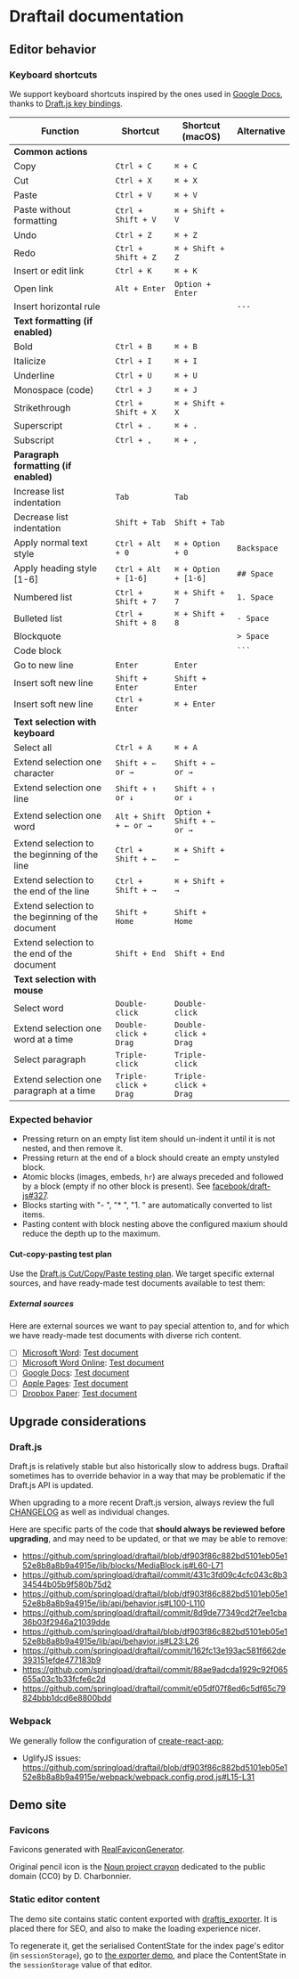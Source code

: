 # Draftail documentation

## Editor behavior

### Keyboard shortcuts

We support keyboard shortcuts inspired by the ones used in [Google Docs](https://support.google.com/docs/answer/179738), thanks to [Draft.js key bindings](https://facebook.github.io/draft-js/docs/advanced-topics-key-bindings.html).

| Function                                          | Shortcut               | Shortcut (macOS)          | Alternative |
| ------------------------------------------------- | ---------------------- | ------------------------- | ----------- |
| **Common actions**                                |                        |                           |             |
| Copy                                              | `Ctrl + C`             | `⌘ + C`                   |             |
| Cut                                               | `Ctrl + X`             | `⌘ + X`                   |             |
| Paste                                             | `Ctrl + V`             | `⌘ + V`                   |             |
| Paste without formatting                          | `Ctrl + Shift + V`     | `⌘ + Shift + V`           |             |
| Undo                                              | `Ctrl + Z`             | `⌘ + Z`                   |             |
| Redo                                              | `Ctrl + Shift + Z`     | `⌘ + Shift + Z`           |             |
| Insert or edit link                               | `Ctrl + K`             | `⌘ + K`                   |             |
| Open link                                         | `Alt + Enter`          | `Option + Enter`          |             |
| Insert horizontal rule                            |                        |                           | `---`       |
| **Text formatting (if enabled)**                  |                        |                           |             |
| Bold                                              | `Ctrl + B`             | `⌘ + B`                   |             |
| Italicize                                         | `Ctrl + I`             | `⌘ + I`                   |             |
| Underline                                         | `Ctrl + U`             | `⌘ + U`                   |             |
| Monospace (code)                                  | `Ctrl + J`             | `⌘ + J`                   |             |
| Strikethrough                                     | `Ctrl + Shift + X`     | `⌘ + Shift + X`           |             |
| Superscript                                       | `Ctrl + .`             | `⌘ + .`                   |             |
| Subscript                                         | `Ctrl + ,`             | `⌘ + ,`                   |             |
| **Paragraph formatting (if enabled)**             |                        |                           |             |
| Increase list indentation                         | `Tab`                  | `Tab`                     |             |
| Decrease list indentation                         | `Shift + Tab`          | `Shift + Tab`             |             |
| Apply normal text style                           | `Ctrl + Alt + 0`       | `⌘ + Option + 0`          | `Backspace` |
| Apply heading style [1-6]                         | `Ctrl + Alt + [1-6]`   | `⌘ + Option + [1-6]`      | `## Space`  |
| Numbered list                                     | `Ctrl + Shift + 7`     | `⌘ + Shift + 7`           | `1. Space`  |
| Bulleted list                                     | `Ctrl + Shift + 8`     | `⌘ + Shift + 8`           | `- Space`   |
| Blockquote                                        |                        |                           | `> Space`   |
| Code block                                        |                        |                           | ` ``` `     |
| Go to new line                                    | `Enter`                | `Enter`                   |             |
| Insert soft new line                              | `Shift + Enter`        | `Shift + Enter`           |             |
| Insert soft new line                              | `Ctrl + Enter`         | `⌘ + Enter`               |             |
| **Text selection with keyboard**                  |                        |                           |             |
| Select all                                        | `Ctrl + A`             | `⌘ + A`                   |             |
| Extend selection one character                    | `Shift + ← or →`       | `Shift + ← or →`          |             |
| Extend selection one line                         | `Shift + ↑ or ↓`       | `Shift + ↑ or ↓`          |             |
| Extend selection one word                         | `Alt + Shift + ← or →` | `Option + Shift + ← or →` |             |
| Extend selection to the beginning of the line     | `Ctrl + Shift + ←`     | `⌘ + Shift + ←`           |             |
| Extend selection to the end of the line           | `Ctrl + Shift + →`     | `⌘ + Shift + →`           |             |
| Extend selection to the beginning of the document | `Shift + Home`         | `Shift + Home`            |             |
| Extend selection to the end of the document       | `Shift + End`          | `Shift + End`             |             |
| **Text selection with mouse**                     |                        |                           |             |
| Select word                                       | `Double-click`         | `Double-click`            |             |
| Extend selection one word at a time               | `Double-click + Drag`  | `Double-click + Drag`     |             |
| Select paragraph                                  | `Triple-click`         | `Triple-click`            |             |
| Extend selection one paragraph at a time          | `Triple-click + Drag`  | `Triple-click + Drag`     |             |

### Expected behavior

* Pressing return on an empty list item should un-indent it until it is not nested, and then remove it.
* Pressing return at the end of a block should create an empty unstyled block.
* Atomic blocks (images, embeds, `hr`) are always preceded and followed by a block (empty if no other block is present). See [facebook/draft-js#327](https://github.com/facebook/draft-js/issues/327).
* Blocks starting with "- ", "\* ", "1. " are automatically converted to list items.
* Pasting content with block nesting above the configured maxium should reduce the depth up to the maximum.

#### Cut-copy-pasting test plan

Use the [Draft.js Cut/Copy/Paste testing plan](https://github.com/facebook/draft-js/wiki/Manual-Testing#cutcopypaste). We target specific external sources, and have ready-made test documents available to test them:

##### External sources

Here are external sources we want to pay special attention to, and for which we have ready-made test documents with diverse rich content.

* [ ] [Microsoft Word](https://products.office.com/en/word): [Test document](https://drive.google.com/open?id=13JGWTFIFk5gjD0g3sEcZJhBKKXaq9SEC)
* [ ] [Microsoft Word Online](https://office.live.com/start/Word.aspx): [Test document](https://1drv.ms/w/s!AuGin45FpiF5hjzm9QdWHYGqPrqm)
* [ ] [Google Docs](https://docs.google.com/): [Test document](https://docs.google.com/document/d/1YjqkIMC3q4jAzy__-S4fb6mC_w9EssmA6aZbGYWFv80/edit)
* [ ] [Apple Pages](https://www.apple.com/lae/pages/): [Test document](https://drive.google.com/open?id=12jCB-l6MOYsNjN-NWXNsen8ThGupX_g4)
* [ ] [Dropbox Paper](https://www.dropbox.com/paper): [Test document](https://paper.dropbox.com/doc/Draft.js-paste-test-document-njfdkwmkeGQ9KICjVwLmU)

## Upgrade considerations

### Draft.js

Draft.js is relatively stable but also historically slow to address bugs. Draftail sometimes has to override behavior in a way that may be problematic if the Draft.js API is updated.

When upgrading to a more recent Draft.js version, always review the full [CHANGELOG](https://github.com/facebook/draft-js/blob/master/CHANGELOG.md) as well as individual changes.

Here are specific parts of the code that **should always be reviewed before upgrading**, and may need to be updated, or that we may be able to remove:

* https://github.com/springload/draftail/blob/df903f86c882bd5101eb05e152e8b8a8b9a4915e/lib/blocks/MediaBlock.js#L60-L71
* https://github.com/springload/draftail/commit/431c3fd09c4cfc043c8b334544b05b9f580b75d2
* https://github.com/springload/draftail/blob/df903f86c882bd5101eb05e152e8b8a8b9a4915e/lib/api/behavior.js#L100-L110
* https://github.com/springload/draftail/commit/8d9de77349cd2f7ee1cba36b03f2946a21039dde
* https://github.com/springload/draftail/blob/df903f86c882bd5101eb05e152e8b8a8b9a4915e/lib/api/behavior.js#L23:L26
* https://github.com/springload/draftail/commit/162fc13e193ac581f662de393151efde477183b9
* https://github.com/springload/draftail/commit/88ae9adcda1929c92f065655a03c1b33fcfe6c2d
* https://github.com/springload/draftail/commit/e05df07f8ed6c5df65c79824bbb1dcd6e8800bdd

### Webpack

We generally follow the configuration of [create-react-app](https://github.com/facebookincubator/create-react-app);

* UglifyJS issues: https://github.com/springload/draftail/blob/df903f86c882bd5101eb05e152e8b8a8b9a4915e/webpack/webpack.config.prod.js#L15-L31

## Demo site

### Favicons

Favicons generated with [RealFaviconGenerator](https://realfavicongenerator.net/).

Original pencil icon is the [Noun project crayon](https://commons.wikimedia.org/wiki/File:Noun_project_-_crayon.svg) dedicated to the public domain (CC0) by D. Charbonnier.

### Static editor content

The demo site contains static content exported with [draftjs_exporter](https://github.com/springload/draftjs_exporter). It is placed there for SEO, and also to make the loading experience nicer.

To regenerate it, get the serialised ContentState for the index page's editor (in `sessionStorage`), go to [the exporter demo](https://draftjs-exporter.herokuapp.com), and place the ContentState in the `sessionStorage` value of that editor.

